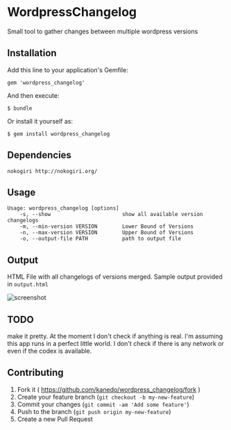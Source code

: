 # WordpressChangelog

Small tool to gather changes between multiple wordpress versions

## Installation

Add this line to your application's Gemfile:

    gem 'wordpress_changelog'

And then execute:

    $ bundle

Or install it yourself as:

    $ gem install wordpress_changelog

## Dependencies

	nokogiri http://nokogiri.org/

## Usage

	Usage: wordpress_changelog [options]
	    -s, --show                       show all available version changelogs
	    -m, --min-version VERSION        Lower Bound of Versions
	    -n, --max-version VERSION        Upper Bound of Versions
	    -o, --output-file PATH           path to output file

## Output

HTML File with all changelogs of versions merged. Sample output provided in `output.html`

![screenshot](https://raw.github.com/kanedo/wordpress_changelog/master/screenshot.png)

## TODO

make it pretty. At the moment I don't check if anything is real. I'm assuming this app runs in a perfect little world.
I don't check if there is any network or even if the codex is available.

## Contributing

1. Fork it ( https://github.com/kanedo/wordpress_changelog/fork )
2. Create your feature branch (`git checkout -b my-new-feature`)
3. Commit your changes (`git commit -am 'Add some feature'`)
4. Push to the branch (`git push origin my-new-feature`)
5. Create a new Pull Request
